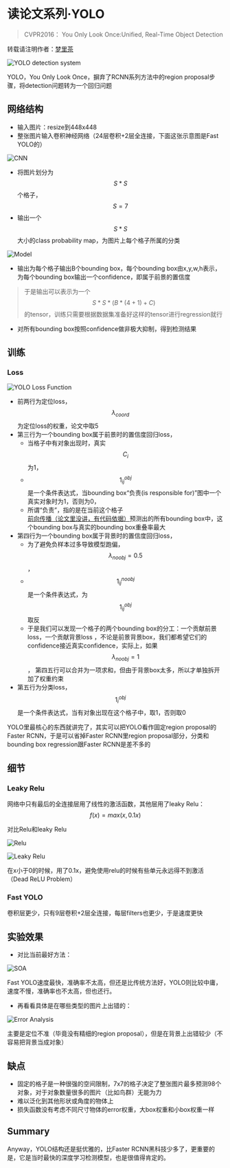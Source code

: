 # 读论文系列·YOLO

> CVPR2016： You Only Look Once:Unified, Real-Time Object Detection

转载请注明作者：[梦里茶](https://github.com/ahangchen)

![YOLO detection system](https://upload-images.jianshu.io/upload_images/1828517-a88772a3cbb2c9a7.png?imageMogr2/auto-orient/strip|imageView2/2/w/1240)

YOLO，You Only Look Once，摒弃了RCNN系列方法中的region proposal步骤，将detection问题转为一个回归问题

## 网络结构

* 输入图片：resize到448x448
* 整张图片输入卷积神经网络（24层卷积+2层全连接，下面这张示意图是Fast YOLO的）

![CNN](https://upload-images.jianshu.io/upload_images/1828517-02e0f65d4bbd1ef3.png?imageMogr2/auto-orient/strip|imageView2/2/w/1240)

* 将图片划分为$$S*S$$个格子，$$S=7$$
* 输出一个$$S*S$$大小的class probability map，为图片上每个格子所属的分类

![Model](https://upload-images.jianshu.io/upload_images/1828517-da68332415c4cb7e.png?imageMogr2/auto-orient/strip|imageView2/2/w/1240)

* 输出为每个格子输出B个bounding box，每个bounding box由x,y,w,h表示，为每个bounding box输出一个confidence，即属于前景的置信度

> 于是输出可以表示为一个$$S*S*(B*(4+1)+C)$$的tensor，训练只需要根据数据集准备好这样的tensor进行regression就行

* 对所有bounding box按照confidence做非极大抑制，得到检测结果

## 训练

### Loss

![YOLO Loss Function](https://upload-images.jianshu.io/upload_images/1828517-0f9a4a9aa50514a2.png?imageMogr2/auto-orient/strip|imageView2/2/w/1240)

* 前两行为定位loss，$$\lambda_{coord}$$为定位loss的权重，论文中取5
* 第三行为一个bounding box属于前景时的置信度回归loss，
  * 当格子中有对象出现时，真实$$C_{i}$$为1，
  * $$1_{ij}^{obj}$$是一个条件表达式，当bounding box“负责\(is responsible for\)”图中一个真实对象时为1，否则为0，
  * 所谓“负责”，指的是在当前这个格子[前向传播（论文里没讲，有代码依据）](https://github.com/pjreddie/darknet/blob/master/src/detection_layer.c#L120)预测出的所有bounding box中，这个bounding box与真实的bounding box重叠率最大
* 第四行为一个bounding box属于背景时的置信度回归loss，
  * 为了避免负样本过多导致模型跑偏， $$\lambda_{noobj}=0.5$$，
  * $$1_{ij}^{noobj}$$是一个条件表达式，为$$1_{ij}^{obj}$$取反
  * 于是我们可以发现一个格子的两个bounding box的分工：一个贡献前景loss，一个贡献背景loss ，不论是前景背景box，我们都希望它们的confidence接近真实confidence，实际上，如果 $$\lambda_{noobj}=1$$， 第四五行可以合并为一项求和，但由于背景box太多，所以才单独拆开加了权重约束
* 第五行为分类loss，$$1_{i}^{obj}$$是一个条件表达式，当有对象出现在这个格子中，取1，否则取0

YOLO里最核心的东西就讲完了，其实可以把YOLO看作固定region proposal的Faster RCNN，于是可以省掉Faster RCNN里region proposal部分，分类和bounding box regression跟Faster RCNN是差不多的

## 细节

### Leaky Relu

网络中只有最后的全连接层用了线性的激活函数，其他层用了leaky Relu：$$f(x)=max(x, 0.1x)$$

对比Relu和leaky Relu

![Relu](https://upload-images.jianshu.io/upload_images/1828517-0828da0d1164c024.png?imageMogr2/auto-orient/strip|imageView2/2/w/1240)

![Leaky Relu](https://upload-images.jianshu.io/upload_images/1828517-6fa61d70fdc248c5.png?imageMogr2/auto-orient/strip|imageView2/2/w/1240)

在x小于0的时候，用了0.1x，避免使用relu的时候有些单元永远得不到激活（Dead ReLU Problem）

### Fast YOLO

卷积层更少，只有9层卷积+2层全连接，每层filters也更少，于是速度更快

## 实验效果

* 对比当前最好方法：

![SOA](https://upload-images.jianshu.io/upload_images/1828517-3d2bdaa25f96ee6d.png?imageMogr2/auto-orient/strip|imageView2/2/w/1240)

Fast YOLO速度最快，准确率不太高，但还是比传统方法好，YOLO则比较中庸，速度不慢，准确率也不太高，但也还行。

* 再看看具体是在哪些类型的图片上出错的：

![Error Analysis](https://upload-images.jianshu.io/upload_images/1828517-5da87baf34a44e0a.png?imageMogr2/auto-orient/strip|imageView2/2/w/1240)

主要是定位不准（毕竟没有精细的region proposal），但是在背景上出错较少（不容易把背景当成对象）

## 缺点

* 固定的格子是一种很强的空间限制，7x7的格子决定了整张图片最多预测98个对象，对于对象数量很多的图片（比如鸟群）无能为力
* 难以泛化到其他形状或角度的物体上
* 损失函数没有考虑不同尺寸物体的error权重，大box权重和小box权重一样

## Summary

Anyway，YOLO结构还是挺优雅的，比Faster RCNN黑科技少多了，更重要的是，它是当时最快的深度学习检测模型，也是很值得肯定的。


